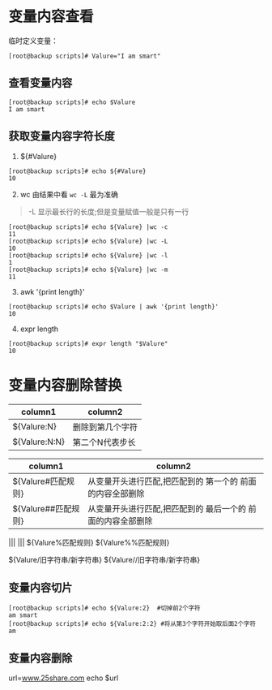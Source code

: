 # 变量内容查看

临时定义变量：
```shell
[root@backup scripts]# Valure="I am smart"
```

## 查看变量内容
```shell
[root@backup scripts]# echo $Valure
I am smart
```


## 获取变量内容字符长度

1. ${#Valure}
```shell
[root@backup scripts]# echo ${#Valure}
10
```
2. wc
由结果中看 `wc -L` 最为准确
> -L 显示最长行的长度;但是变量赋值一般是只有一行
```shell
[root@backup scripts]# echo ${Valure} |wc -c
11
[root@backup scripts]# echo ${Valure} |wc -L
10
[root@backup scripts]# echo ${Valure} |wc -l
1
[root@backup scripts]# echo ${Valure} |wc -m
11
```

3. awk '{print length}'
```shell
[root@backup scripts]# echo $Valure | awk '{print length}'
10
```

4. expr length
```shell
[root@backup scripts]# expr length "$Valure"
10
```

# 变量内容删除替换
|column1|column2|
|-|-|
|${Valure:N} |删除到第几个字符|
|${Valure:N:N} | 第二个N代表步长|

|column1|column2|
|-|-|
|${Valure#匹配规则}|从变量开头进行匹配,把匹配到的 第一个的 前面的内容全部删除|
|${Valure##匹配规则}|从变量开头进行匹配,把匹配到的 最后一个的 前面的内容全部删除|


  

|||
|||
${Valure%匹配规则}
${Valure%%匹配规则}

${Valure/旧字符串/新字符串}
${Valure//旧字符串/新字符串}




## 变量内容切片
```shell
[root@backup scripts]# echo ${Valure:2}  #切掉前2个字符
am smart
[root@backup scripts]# echo ${Valure:2:2} #将从第3个字符开始取后面2个字符
am
```
 
## 变量内容删除




url=www.25share.com
echo $url


